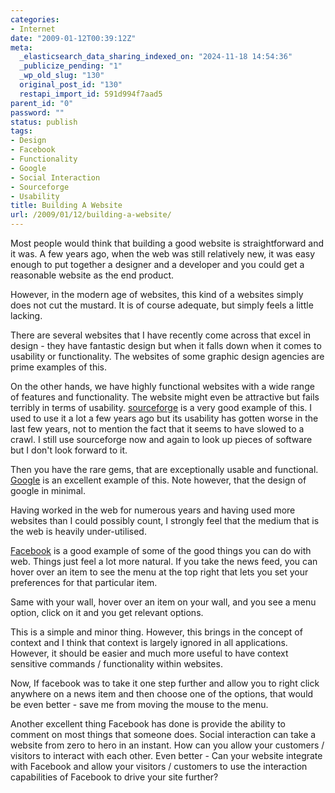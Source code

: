 ```yaml
---
categories:
- Internet
date: "2009-01-12T00:39:12Z"
meta:
  _elasticsearch_data_sharing_indexed_on: "2024-11-18 14:54:36"
  _publicize_pending: "1"
  _wp_old_slug: "130"
  original_post_id: "130"
  restapi_import_id: 591d994f7aad5
parent_id: "0"
password: ""
status: publish
tags:
- Design
- Facebook
- Functionality
- Google
- Social Interaction
- Sourceforge
- Usability
title: Building A Website
url: /2009/01/12/building-a-website/
---
```


Most people would think that building a good website is straightforward and it
was. A few years ago, when the web was still relatively new, it was easy enough
to put together a designer and a developer and you could get a reasonable
website as the end product.

However, in the modern age of websites, this kind of a websites simply does not
cut the mustard. It is of course adequate, but simply feels a little lacking.

There are several websites that I have recently come across that excel in
design - they have fantastic design but when it falls down when it comes to
usability or functionality. The websites of some graphic design agencies are
prime examples of this.

On the other hands, we have highly functional websites with a wide range of
features and functionality. The website might even be attractive but fails
terribly in terms of usability. [sourceforge](http://www.sf.net "Sourceforge")
is a very good example of this. I used to use it a lot a few years ago but its
usability has gotten worse in the last few years, not to mention the fact that
it seems to have slowed to a crawl. I still use sourceforge now and again to
look up pieces of software but I don\'t look forward to it.

<!--more-->

Then you have the rare gems, that are exceptionally usable and functional.
[Google](http://www.google.co.uk "Google") is an excellent example of this. Note
however, that the design of google in minimal.

Having worked in the web for numerous years and having used more websites than I
could possibly count, I strongly feel that the medium that is the web is heavily
under-utilised.

[Facebook](http://www.facebook.com "Facebook") is a good example of some of the
good things you can do with web. Things just feel a lot more natural. If you
take the news feed, you can hover over an item to see the menu at the top right
that lets you set your preferences for that particular item.

Same with your wall, hover over an item on your wall, and you see a menu option,
click on it and you get relevant options.

This is a simple and minor thing. However, this brings in the concept of context
and I think that context is largely ignored in all applications. However, it
should be easier and much more useful to have context sensitive commands /
functionality within websites.

Now, If facebook was to take it one step further and allow you to right click
anywhere on a news item and then choose one of the options, that would be even
better - save me from moving the mouse to the menu.

Another excellent thing Facebook has done is provide the ability to comment on
most things that someone does. Social interaction can take a website from zero
to hero in an instant. How can you allow your customers / visitors to interact
with each other. Even better - Can your website integrate with Facebook and
allow your visitors / customers to use the interaction capabilities of Facebook
to drive your site further?
